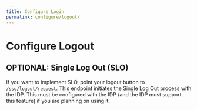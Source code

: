 ```yaml
---
title: Configure Login
permalink: configure/logout/
---
```


# Configure Logout

## OPTIONAL: Single Log Out (SLO) 
If you want to implement SLO, point your logout button to `/sso/logout/request`.
This endpoint initiates the Single Log Out process with the IDP. This must be 
configured with the IDP (and the IDP must support this feature) if you are 
planning on using it. 
